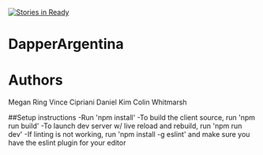 [![Stories in Ready](https://badge.waffle.io/DapperArgentina/DapperArgentina.png?label=ready&title=Ready)](https://waffle.io/DapperArgentina/DapperArgentina)
# DapperArgentina

# Authors
Megan Ring
Vince Cipriani
Daniel Kim
Colin Whitmarsh

##Setup instructions
-Run 'npm install'
-To build the client source, run 'npm run build'
-To launch dev server w/ live reload and rebuild, run 'npm run dev'
-If linting is not working, run 'npm install -g eslint' and make sure you have the eslint plugin for your editor